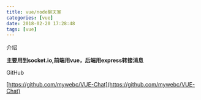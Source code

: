```yaml
---
title: vue/node聊天室
categories: [vue]
date: 2018-02-20 17:28:48
tags: [vue]
---
```


介绍

**主要用到socket.io,前端用vue，后端用express转接消息**

GitHub

[https://github.com/mywebc/VUE-Chat](https://github.com/mywebc/VUE-Chat)